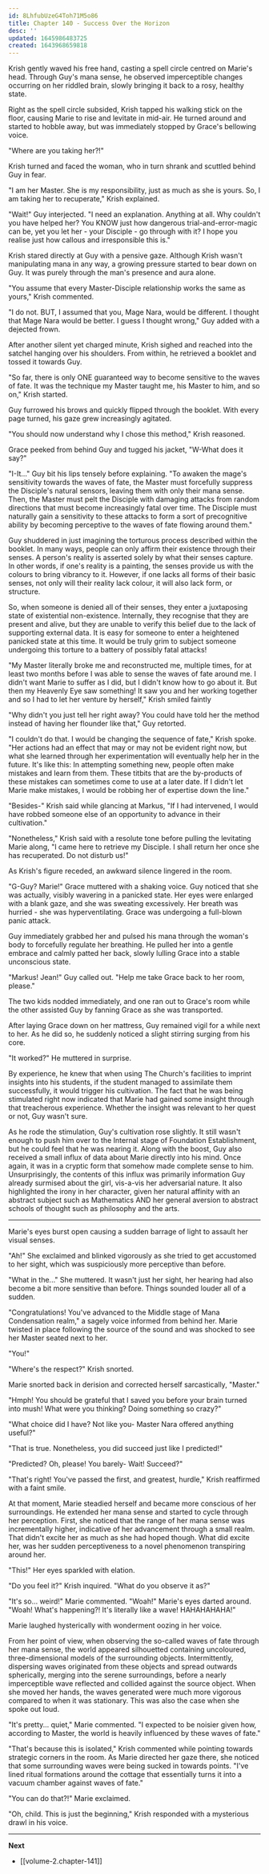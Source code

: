 ```yaml
---
id: 8LhfubUzeG4Toh71M5o86
title: Chapter 140 - Success Over the Horizon
desc: ''
updated: 1645986483725
created: 1643968659818
---
```


Krish gently waved his free hand, casting a spell circle centred on Marie's head. Through Guy's mana sense, he observed imperceptible changes occurring on her riddled brain, slowly bringing it back to a rosy, healthy state.

Right as the spell circle subsided, Krish tapped his walking stick on the floor, causing Marie to rise and levitate in mid-air. He turned around and started to hobble away, but was immediately stopped by Grace's bellowing voice.

"Where are you taking her?!"

Krish turned and faced the woman, who in turn shrank and scuttled behind Guy in fear.

"I am her Master. She is my responsibility, just as much as she is yours. So, I am taking her to recuperate," Krish explained.

"Wait!" Guy interjected. "I need an explanation. Anything at all. Why couldn't you have helped her? You KNOW just how dangerous trial-and-error-magic can be, yet you let her - your Disciple - go through with it? I hope you realise just how callous and irresponsible this is."

Krish stared directly at Guy with a pensive gaze. Although Krish wasn't manipulating mana in any way, a growing pressure started to bear down on Guy. It was purely through the man's presence and aura alone.

"You assume that every Master-Disciple relationship works the same as yours," Krish commented.

"I do not. BUT, I assumed that you, Mage Nara, would be different. I thought that Mage Nara would be better. I guess I thought wrong," Guy added with a dejected frown.

After another silent yet charged minute, Krish sighed and reached into the satchel hanging over his shoulders. From within, he retrieved a booklet and tossed it towards Guy.

"So far, there is only ONE guaranteed way to become sensitive to the waves of fate. It was the technique my Master taught me, his Master to him, and so on," Krish started.

Guy furrowed his brows and quickly flipped through the booklet. With every page turned, his gaze grew increasingly agitated.

"You should now understand why I chose this method," Krish reasoned.

Grace peeked from behind Guy and tugged his jacket, "W-What does it say?"

"I-It..." Guy bit his lips tensely before explaining. "To awaken the mage's sensitivity towards the waves of fate, the Master must forcefully suppress the Disciple's natural sensors, leaving them with only their mana sense. Then, the Master must pelt the Disciple with damaging attacks from random directions that must become increasingly fatal over time. The Disciple must naturally gain a sensitivity to these attacks to form a sort of precognitive ability by becoming perceptive to the waves of fate flowing around them."

Guy shuddered in just imagining the torturous process described within the booklet. In many ways, people can only affirm their existence through their senses. A person's reality is asserted solely by what their senses capture. In other words, if one's reality is a painting, the senses provide us with the colours to bring vibrancy to it. However, if one lacks all forms of their basic senses, not only will their reality lack colour, it will also lack form, or structure.

So, when someone is denied all of their senses, they enter a juxtaposing state of existential non-existence. Internally, they recognise that they are present and alive, but they are unable to verify this belief due to the lack of supporting external data. It is easy for someone to enter a heightened panicked state at this time. It would be truly grim to subject someone undergoing this torture to a battery of possibly fatal attacks!

"My Master literally broke me and reconstructed me, multiple times, for at least two months before I was able to sense the waves of fate around me. I didn't want Marie to suffer as I did, but I didn't know how to go about it. But then my Heavenly Eye saw something! It saw you and her working together and so I had to let her venture by herself," Krish smiled faintly 

"Why didn't you just tell her right away? You could have told her the method instead of having her flounder like that," Guy retorted.

"I couldn't do that. I would be changing the sequence of fate," Krish spoke. "Her actions had an effect that may or may not be evident right now, but what she learned through her experimentation will eventually help her in the future. It's like this: In attempting something new, people often make mistakes and learn from them. These titbits that are the by-products of these mistakes can sometimes come to use at a later date. If I didn't let Marie make mistakes, I would be robbing her of expertise down the line."

"Besides-" Krish said while glancing at Markus, "If I had intervened, I would have robbed someone else of an opportunity to advance in their cultivation."

"Nonetheless," Krish said with a resolute tone before pulling the levitating Marie along, "I came here to retrieve my Disciple. I shall return her once she has recuperated. Do not disturb us!"

As Krish's figure receded, an awkward silence lingered in the room.

"G-Guy? Marie!" Grace muttered with a shaking voice. Guy noticed that she was actually, visibly wavering in a panicked state. Her eyes were enlarged with a blank gaze, and she was sweating excessively. Her breath was hurried - she was hyperventilating. Grace was undergoing a full-blown panic attack.

Guy immediately grabbed her and pulsed his mana through the woman's body to forcefully regulate her breathing. He pulled her into a gentle embrace and calmly patted her back, slowly lulling Grace into a stable unconscious state.

"Markus! Jean!" Guy called out. "Help me take Grace back to her room, please."

The two kids nodded immediately, and one ran out to Grace's room while the other assisted Guy by fanning Grace as she was transported.

After laying Grace down on her mattress, Guy remained vigil for a while next to her. As he did so, he suddenly noticed a slight stirring surging from his core.

"It worked?" He muttered in surprise.

By experience, he knew that when using The Church's facilities to imprint insights into his students, if the student managed to assimilate them successfully, it would trigger his cultivation. The fact that he was being stimulated right now indicated that Marie had gained some insight through that treacherous experience. Whether the insight was relevant to her quest or not, Guy wasn't sure.

As he rode the stimulation, Guy's cultivation rose slightly. It still wasn't enough to push him over to the Internal stage of Foundation Establishment, but he could feel that he was nearing it. Along with the boost, Guy also received a small influx of data about Marie directly into his mind. Once again, it was in a cryptic form that somehow made complete sense to him. Unsurprisingly, the contents of this influx was primarily information Guy already surmised about the girl, vis-a-vis her adversarial nature. It also highlighted the irony in her character, given her natural affinity with an abstract subject such as Mathematics AND her general aversion to abstract schools of thought such as philosophy and the arts.

____

Marie's eyes burst open causing a sudden barrage of light to assault her visual senses.

"Ah!" She exclaimed and blinked vigorously as she tried to get accustomed to her sight, which was suspiciously more perceptive than before.

"What in the..." She muttered. It wasn't just her sight, her hearing had also become a bit more sensitive than before. Things sounded louder all of a sudden.

"Congratulations! You've advanced to the Middle stage of Mana Condensation realm," a sagely voice informed from behind her. Marie twisted in place following the source of the sound and was shocked to see her Master seated next to her.

"You!"

"Where's the respect?" Krish snorted.

Marie snorted back in derision and corrected herself sarcastically, "Master."

"Hmph! You should be grateful that I saved you before your brain turned into mush! What were you thinking? Doing something so crazy?"

"What choice did I have? Not like you- Master Nara offered anything useful?"

"That is true. Nonetheless, you did succeed just like I predicted!"

"Predicted? Oh, please! You barely- Wait! Succeed?"

"That's right! You've passed the first, and greatest, hurdle," Krish reaffirmed with a faint smile.

At that moment, Marie steadied herself and became more conscious of her surroundings. He extended her mana sense and started to cycle through her perception. First, she noticed that the range of her mana sense was incrementally higher, indicative of her advancement through a small realm. That didn't excite her as much as she had hoped though. What did excite her, was her sudden perceptiveness to a novel phenomenon transpiring around her.

"This!" Her eyes sparkled with elation.

"Do you feel it?" Krish inquired. "What do you observe it as?"

"It's so... weird!" Marie commented. "Woah!" Marie's eyes darted around. "Woah! What's happening?! It's literally like a wave! HAHAHAHAHA!"

Marie laughed hysterically with wonderment oozing in her voice.

From her point of view, when observing the so-called waves of fate through her mana sense, the world appeared silhouetted containing uncoloured, three-dimensional models of the surrounding objects. Intermittently, dispersing waves originated from these objects and spread outwards spherically, merging into the serene surroundings, before a nearly imperceptible wave reflected and collided against the source object. When she moved her hands, the waves generated were much more vigorous compared to when it was stationary. This was also the case when she spoke out loud.

"It's pretty... quiet," Marie commented. "I expected to be noisier given how, according to Master, the world is heavily influenced by these waves of fate."

"That's because this is isolated," Krish commented while pointing towards strategic corners in the room. As Marie directed her gaze there, she noticed that some surrounding waves were being sucked in towards points. "I've lined ritual formations around the cottage that essentially turns it into a vacuum chamber against waves of fate."

"You can do that?!" Marie exclaimed.

"Oh, child. This is just the beginning," Krish responded with a mysterious drawl in his voice.

____

**Next**
* [[volume-2.chapter-141]]
